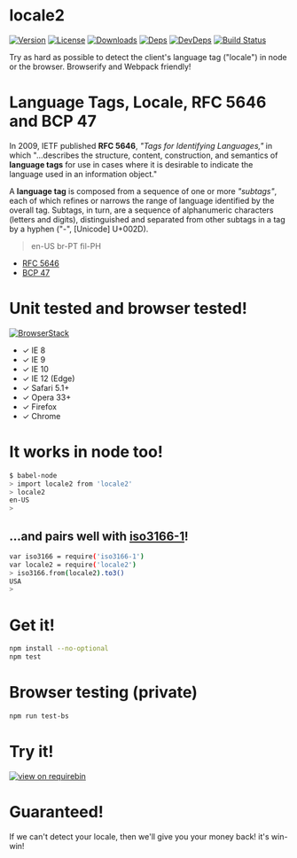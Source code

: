 # locale2
[![Version][npm-version-image]][npm-version-url] [![License][npm-license-image]][npm-license-url] [![Downloads][npm-downloads-image]][npm-downloads-url] [![Deps][npm-deps-image]][npm-deps-url] [![DevDeps][npm-devdeps-image]][npm-devdeps-url] [![Build Status][drone-image]][drone-url]

Try as hard as possible to detect the client's language tag ("locale") in node or the browser. Browserify and Webpack friendly!

# Language Tags, Locale, RFC 5646 and BCP 47

In 2009, IETF published **RFC 5646**, _"Tags for Identifying Languages,"_ in which "...describes the structure, content, construction, and semantics of **language tags** for use in cases where it is desirable to indicate the language used in an information object."

A **language tag** is composed from a sequence of one or more _"subtags"_, each of which refines or narrows the range of language identified by the overall tag.  Subtags, in turn, are a sequence of alphanumeric characters (letters and digits), distinguished and separated from other subtags in a tag by a hyphen ("-", [Unicode] U+002D).

> en-US
> br-PT
> fil-PH

* [RFC 5646](https://tools.ietf.org/html/rfc5646)
* [BCP 47](https://tools.ietf.org/html/bcp47)

# Unit tested and browser tested!
[![BrowserStack][browserstack-logo]][browserstack-url]
* ✓ IE 8
* ✓ IE 9
* ✓ IE 10
* ✓ IE 12 (Edge)
* ✓ Safari 5.1+
* ✓ Opera 33+
* ✓ Firefox
* ✓ Chrome

# It works in node too!
```sh
$ babel-node
> import locale2 from 'locale2'
> locale2
en-US
>
```

## ...and pairs well with [iso3166-1](https://npmjs.org/package/iso3166-1)!
```sh
var iso3166 = require('iso3166-1')
var locale2 = require('locale2')
> iso3166.from(locale2).to3()
USA
>
```

# Get it!
```sh
npm install --no-optional
npm test
```

# Browser testing (private)
```sh
npm run test-bs
```

# Try it!
[![view on requirebin](http://requirebin.com/badge.png)](http://requirebin.com/?gist=998c64b611a2cd6753b4)

# Guaranteed!
If we can't detect your locale, then we'll give you your money back! it's win-win!

[browserstack-logo]: https://raw.githubusercontent.com/moimikey/locale2/master/assets/bs.png
[browserstack-url]: http://browserstack.com
[npm-version-url]: https://www.npmjs.com/package/locale2
[npm-version-image]: https://img.shields.io/npm/v/locale2.svg
[npm-license-url]: https://github.com/moimikey/locale2/blob/master/LICENSE
[npm-license-image]: https://img.shields.io/npm/l/locale2.svg
[npm-downloads-url]: https://www.npmjs.com/package/locale2
[npm-downloads-image]: https://img.shields.io/npm/dm/locale2.svg
[npm-deps-url]: https://david-dm.org/moimikey/locale2
[npm-deps-image]: https://img.shields.io/david/moimikey/locale2.svg
[npm-devdeps-url]: https://david-dm.org/moimikey/locale2
[npm-devdeps-image]: https://img.shields.io/david/dev/moimikey/locale2.svg
[drone-url]: https://drone.io/github.com/moimikey/locale2/latest
[drone-image]: https://drone.io/github.com/moimikey/locale2/status.png
